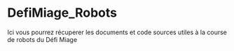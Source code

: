 # DefiMiage_Robots

Ici vous pourrez récuperer les documents et code sources utiles à la course de robots du Défi Miage
